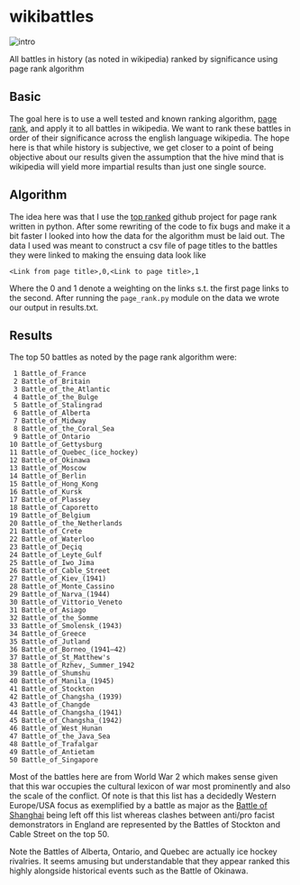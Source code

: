 # wikibattles
![intro](http://horroretc.com/wp-content/uploads/2011/05/189.jpg)

All battles in history (as noted in wikipedia) ranked by significance using page rank algorithm

## Basic
The goal here is to use a well tested and known ranking algorithm, [page rank][2], and apply it 
to all battles in wikipedia. We want to rank these battles in order of their significance 
across the english language wikipedia. The hope here is that while history is subjective, we get 
closer to a point of being objective about our results given the assumption that the hive mind that
is wikipedia will yield more impartial results than just one single source.

## Algorithm
The idea here was that I use the [top ranked][1] github project for page rank written in python.
After some rewriting of the code to fix bugs and make it a bit faster I looked into how the data for the
algorithm must be laid out. The data I used was meant to construct a csv file of page titles to the 
battles they were linked to making the ensuing data look like

    <Link from page title>,0,<Link to page title>,1

Where the 0 and 1 denote a weighting on the links s.t. the first page links to the second.
After running the `page_rank.py` module on the data we wrote our output in results.txt.

## Results
The top 50 battles as noted by the page rank algorithm were:

     1 Battle_of_France               
     2 Battle_of_Britain              
     3 Battle_of_the_Atlantic         
     4 Battle_of_the_Bulge            
     5 Battle_of_Stalingrad           
     6 Battle_of_Alberta              
     7 Battle_of_Midway               
     8 Battle_of_the_Coral_Sea        
     9 Battle_of_Ontario              
    10 Battle_of_Gettysburg           
    11 Battle_of_Quebec_(ice_hockey)  
    12 Battle_of_Okinawa              
    13 Battle_of_Moscow               
    14 Battle_of_Berlin               
    15 Battle_of_Hong_Kong            
    16 Battle_of_Kursk                
    17 Battle_of_Plassey              
    18 Battle_of_Caporetto            
    19 Battle_of_Belgium              
    20 Battle_of_the_Netherlands      
    21 Battle_of_Crete                
    22 Battle_of_Waterloo             
    23 Battle_of_Deçiq               
    24 Battle_of_Leyte_Gulf           
    25 Battle_of_Iwo_Jima             
    26 Battle_of_Cable_Street         
    27 Battle_of_Kiev_(1941)          
    28 Battle_of_Monte_Cassino        
    29 Battle_of_Narva_(1944)         
    30 Battle_of_Vittorio_Veneto      
    31 Battle_of_Asiago               
    32 Battle_of_the_Somme            
    33 Battle_of_Smolensk_(1943)      
    34 Battle_of_Greece               
    35 Battle_of_Jutland              
    36 Battle_of_Borneo_(1941–42)   
    37 Battle_of_St_Matthew's         
    38 Battle_of_Rzhev,_Summer_1942   
    39 Battle_of_Shumshu              
    40 Battle_of_Manila_(1945)        
    41 Battle_of_Stockton             
    42 Battle_of_Changsha_(1939)      
    43 Battle_of_Changde              
    44 Battle_of_Changsha_(1941)      
    45 Battle_of_Changsha_(1942)      
    46 Battle_of_West_Hunan           
    47 Battle_of_the_Java_Sea         
    48 Battle_of_Trafalgar            
    49 Battle_of_Antietam             
    50 Battle_of_Singapore            

Most of the battles here are from World War 2 which makes sense given that this war occupies the
cultural lexicon of war most prominently and also the scale of the conflict. Of note is that this
list has a decidedly Western Europe/USA focus as exemplified by a battle as major as the [Battle of Shanghai][3] 
being left off this list whereas clashes between anti/pro facist demonstrators in England are represented by the 
Battles of Stockton and Cable Street on the top 50.

Note the Battles of Alberta, Ontario, and Quebec are actually ice hockey rivalries. It seems amusing but
understandable that they appear ranked this highly alongside historical events such as the Battle of 
Okinawa.

[1]: https://github.com/timothyasp/PageRank
[2]: https://en.wikipedia.org/wiki/PageRank
[3]: https://en.wikipedia.org/wiki/Battle_of_Shanghai
